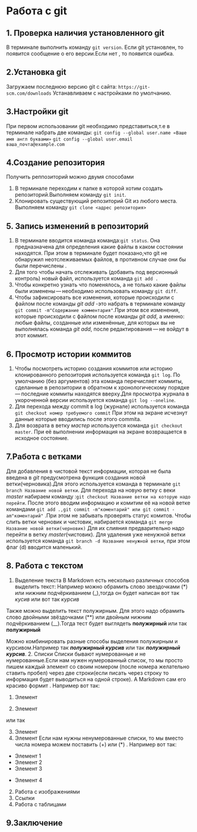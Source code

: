 # Работа с git
## 1. Проверка наличия установленного git
В терминале выполнить команду `git version`. Если git установлен, то появится сообщение о его версии.Если нет , то появится ошибка.
## 2.Установка git
Загружаем последнюю версию git  с сайта:
`https://git-scm.com/downloads`
Устанавливаем с настройками по умолчанию.
## 3.Настройки git
При первом использовании git необходимо представиться,т.е в терминале набрать две команды:
`git config --global user.name «Ваше имя англ буквами»`
`git config --global user.email ваша_почта@example.com`
## 4.Создание репозитория
Получить реппозиторий можно двумя способами
1. В терминале переходим к папке в которой хотим создать репозиторий.Выполняем команду `git init`.
2. Клонировать существующий репозиторий Git из любого места.
Выполняем команду `git clone <адрес репозитория>`
## 5. Запись изменений в репозиторий 
1. В терминале вводится команда команда:`git status`. Она предназначена для определения какие файлы в каком состоянии находятся. При этом в терминале будет показано,что git не обнаружил неотслеживаемых файлов, в противном случае они бы были перечислены .
2. Для того чтобы начать отслеживать (добавить под версионный контроль) новый файл, используется команда `git add .`
3. Чтобы конкретно узнать что поменялось, а не только какие файлы были изменены — необходимо использовать команду  `git diff`.
4. Чтобы зафиксировать все  изменения, которые происходили с файлом после команды  *git add* -это набрать в терминале команду `git commit -m"Содержание комментария"`.При этом все  изменения, которые происходили с файлом после команды *git add*, а именно: любые файлы, созданные или изменённые, для которых вы не выполнялась команда *git add*, после редактирования — не войдут в этот коммит.
## 6. Просмотр истории коммитов
1. Чтобы посмотреть историю  создания коммитов или историю клонированного репозитория используется команда `git log`.
По умолчанию (без аргументов) эта команда перечисляет коммиты, сделанные в репозитории в обратном к хронологическому порядке — последние коммиты находятся вверху.Для просмотра журнала в укороченной версии используется команда `git log --oneline`.
 2. Для перехода между commit в log (журнале) используется команда `git checkout номер требуемого commit`
 При этом на экране исчезнут данные которые вводились после этого commita.
 3. Для возврата в ветку *мастер* используется команда `git checkout master`. При её выполнении информация на экране возвращается в исходное состояние.
 ## 7.Работа с ветками
 Для добавления в чистовой текст информации, которая не была введена в *git* предусмотрена функция создания новой ветки(черновика).Для этого используется команда в терминале `git branch Название новой ветки`. Для перехода на новую ветку с веки *master* набираем команду :`git checkout Название ветки на которую надо перейти`.
 После этого вводим информацию и комитим её на новой ветке командами `git add .,git commit -m"коментарий" или git commit -am"коментарий"` .При этом не забывать проверять статус комитов. Чтобы слить ветки черновик и чистовик, набирается команда `git merge Название новой ветки(черновик)` Для их слияния предварительно надо перейти в ветку *master*(чистовик).
 Для удаления уже ненужной ветки используется команда `git branch -d Название ненужной ветки`, при этом флаг (d) вводится маленький. 
 ## 8. Работа с текстом
 1. Выделение текста
 В Markdown есть несколько различных способов выделить текст:
 Например можно обрамить слово звездочками (*) или нижним подчёркиванием (_),тогда он будет написан вот так *кусив* или вот так _курсив_

 Также можно выделить текст полужирным. Для этого надо обрамить слово двойными звёздочками (**) или двойным нижним подчёркиванием (__).Тогда тест будет выглядеть  **полужирный** или так __полужирный__ 

 Можно комбинировать разные способы выделения полужирным и курсивом.Например так *__полужирный курсив__* или так _**полужирный курсив**_.
 2. Списки
 Списки бывают нумерованные и не нумерованные.Если нам нужен нумерованный список, то мы просто пишем каждый элемент со своим номером (после номера желательно ставить пробел) через две строки(если писать через строку то информация будет выводиться на одной строке). А Markdown  сам его красиво формит . Например вот так:
 1. Элемент

 2. Элемент

 или так 

 3. Элемент
 4. Элемент
 Если нам нужны ненумерованные списки, то мы вместо числа номера можем поставить (+) или (*) . Например вот так: 
 + Элемент 1 
 + Элемент 2
 + Элемент 3
 * Элемент 4
 2. Работа с изображениями
 3. Ссылки
 4. Работа с таблицами
 ## 9.Заключение
